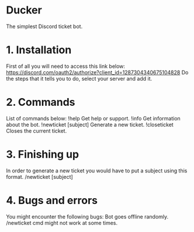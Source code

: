 # Ducker
The simplest Discord ticket bot.
# 1. Installation
First of all you will need to access this link below: https://discord.com/oauth2/authorize?client_id=1287304340675104828
Do the steps that it tells you to do, select your server and add it. 
# 2. Commands
List of commands below:
!help
Get help or support.
!info
Get information about the bot.
!newticket [subject]
Generate a new ticket.
!closeticket
Closes the current ticket.
# 3. Finishing up
In order to generate a new ticket you would have to put a subject using this format. 
/newticket [subject]
# 4. Bugs and errors
You might encounter the following bugs:
Bot goes offline randomly.
/newticket cmd might not work at some times.


